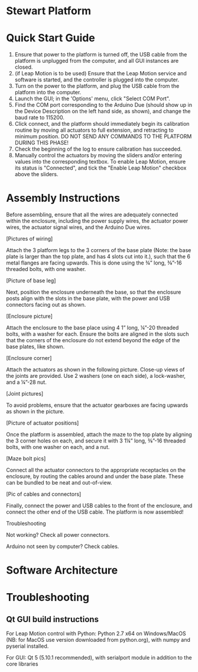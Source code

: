 # Stewart Platform

# Quick Start Guide
1. Ensure that power to the platform is turned off, the USB cable from the platform is unplugged from the computer, and all GUI instances are closed.
2. (if Leap Motion is to be used) Ensure that the Leap Motion service and software is started, and the controller is plugged into the computer.
3. Turn on the power to the platform, and plug the USB cable from the platform into the computer.
4. Launch the GUI; in the 'Options' menu, click "Select COM Port".
5. Find the COM port corresponding to the Arduino Due (should show up in the Device Description on the left hand side, as shown), and change the baud rate to 115200.
6. Click connect, and the platform should immediately begin its calibration routine by moving all actuators to full extension, and retracting to minimum position. DO NOT SEND ANY COMMANDS TO THE PLATFORM DURING THIS PHASE!
7. Check the beginning of the log to ensure calibration has succeeded.
8. Manually control the actuators by moving the sliders and/or entering values into the corresponding textbox. To enable Leap Motion, ensure its status is "Connected", and tick the "Enable Leap Motion" checkbox above the sliders.

# Assembly Instructions
Before assembling, ensure that all the wires are adequately connected within the enclosure, including the power supply wires, the actuator power wires, the actuator signal wires, and the Arduino Due wires.

[Pictures of wiring]

Attach the 3 platform legs to the 3 corners of the base plate (Note: the base plate is larger than the top plate, and has 4 slots cut into it.), such that the 6 metal flanges are facing upwards. This is done using the ¾” long, ⅜”-16 threaded bolts, with one washer.

[Picture of base leg]

Next, position the enclosure underneath the base, so that the enclosure posts align with the slots in the base plate, with the power and USB connectors facing out as shown.

[Enclosure picture]

Attach the enclosure to the base place using 4 1” long,  ¼”-20 threaded bolts, with a washer for each. Ensure the bolts are aligned in the slots such that the corners of the enclosure do not extend beyond the edge of the base plates, like shown.

[Enclosure corner]

Attach the actuators as shown in the following picture. Close-up views of the joints are provided. Use 2 washers (one on each side), a lock-washer, and a ¼”-28 nut.

[Joint pictures]

To avoid problems, ensure that the actuator gearboxes are facing upwards as shown in the picture.

[Picture of actuator positions]

Once the platform is assembled, attach the maze to the top plate by aligning the 3 corner holes on each, and secure it with 3 1¼” long, ⅜”-16 threaded bolts, with one washer on each, and a nut.

[Maze bolt pics]

Connect all the actuator connectors to the appropriate receptacles on the enclosure, by routing the cables around and under the base plate. These can be bundled to be neat and out-of-view.

[Pic of cables and connectors]

Finally, connect the power and USB cables to the front of the enclosure, and connect the other end of the USB cable. The platform is now assembled!

Troubleshooting

Not working? Check all power connectors.

Arduino not seen by computer? Check cables.

# Software Architecture

# Troubleshooting

## Qt GUI build instructions
For Leap Motion control with Python: Python 2.7 x64 on Windows/MacOS (NB: for MacOS use version downloaded from python.org), with numpy and pyserial installed.

For GUI: Qt 5 (5.10.1 recommended), with serialport module in addition to the core libraries
